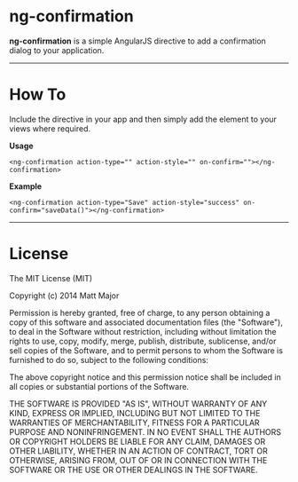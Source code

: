 ng-confirmation
====


**ng-confirmation** is a simple AngularJS directive to add a confirmation dialog to your application.

----------

How To
========

Include the directive in your app and then simply add the element to your views where required.

**Usage**
```
<ng-confirmation action-type="" action-style="" on-confirm=""></ng-confirmation>
```

**Example**
```
<ng-confirmation action-type="Save" action-style="success" on-confirm="saveData()"></ng-confirmation>
```

----------

License
========

The MIT License (MIT)

Copyright (c) 2014 Matt Major

Permission is hereby granted, free of charge, to any person obtaining a copy of this software and associated documentation files (the "Software"), to deal in the Software without restriction, including without limitation the rights to use, copy, modify, merge, publish, distribute, sublicense, and/or sell copies of the Software, and to permit persons to whom the Software is furnished to do so, subject to the following conditions:

The above copyright notice and this permission notice shall be included in all copies or substantial portions of the Software.

THE SOFTWARE IS PROVIDED "AS IS", WITHOUT WARRANTY OF ANY KIND, EXPRESS OR IMPLIED, INCLUDING BUT NOT LIMITED TO THE WARRANTIES OF MERCHANTABILITY, FITNESS FOR A PARTICULAR PURPOSE AND NONINFRINGEMENT. IN NO EVENT SHALL THE AUTHORS OR COPYRIGHT HOLDERS BE LIABLE FOR ANY CLAIM, DAMAGES OR OTHER LIABILITY, WHETHER IN AN ACTION OF CONTRACT, TORT OR OTHERWISE, ARISING FROM, OUT OF OR IN CONNECTION WITH THE SOFTWARE OR THE USE OR OTHER DEALINGS IN THE SOFTWARE.